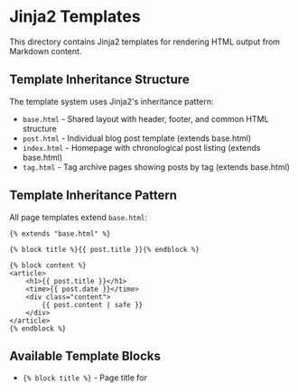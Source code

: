 # Jinja2 Templates

This directory contains Jinja2 templates for rendering HTML output from Markdown content.

## Template Inheritance Structure

The template system uses Jinja2's inheritance pattern:

- `base.html` - Shared layout with header, footer, and common HTML structure
- `post.html` - Individual blog post template (extends base.html)
- `index.html` - Homepage with chronological post listing (extends base.html)
- `tag.html` - Tag archive pages showing posts by tag (extends base.html)

## Template Inheritance Pattern

All page templates extend `base.html`:

```jinja2
{% extends "base.html" %}

{% block title %}{{ post.title }}{% endblock %}

{% block content %}
<article>
    <h1>{{ post.title }}</h1>
    <time>{{ post.date }}</time>
    <div class="content">
        {{ post.content | safe }}
    </div>
</article>
{% endblock %}
```

## Available Template Blocks

- `{% block title %}` - Page title for <title> tag
- `{% block content %}` - Main page content area
- `{% block head %}` - Additional <head> content (optional)
- `{% block scripts %}` - JavaScript includes (optional)

## Template Context Data

Templates receive context data including:

- `site` - Site configuration (site_name, base_url, author)
- `post` - Current post data (for post.html)
- `posts` - List of posts (for index.html, tag.html)
- `tags` - Available tags collection
- `current_tag` - Current tag (for tag.html)
